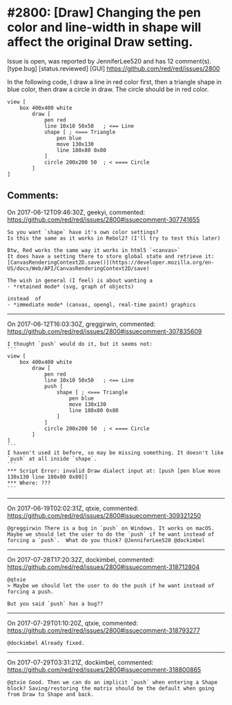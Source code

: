 
#2800: [Draw] Changing the pen color and line-width in shape will affect the original Draw setting.
================================================================================
Issue is open, was reported by JenniferLee520 and has 12 comment(s).
[type.bug] [status.reviewed] [GUI]
<https://github.com/red/red/issues/2800>

In the following code, I draw a line in red color first, then a triangle shape in blue color, then draw a circle in draw. The circle should be in red color.

```Red
view [
    box 400x400 white 
        draw [
            pen red
            line 10x10 50x50   ; <== Line
            shape [ ; <=== Triangle
                pen blue     
                move 130x130
                line 180x80 0x80
            ] 
            circle 200x200 50  ; < ==== Circle
        ]
]
```


Comments:
--------------------------------------------------------------------------------

On 2017-06-12T09:46:30Z, geekyi, commented:
<https://github.com/red/red/issues/2800#issuecomment-307741655>

    So you want `shape` have it's own color settings?
    Is this the same as it works in Rebol2? (I'll try to test this later)
    
    Btw, Red works the same way it works in html5 `<canvas>`
    It does have a setting there to store global state and retrieve it: [CanvasRenderingContext2D.save()](https://developer.mozilla.org/en-US/docs/Web/API/CanvasRenderingContext2D/save)
    
    The wish in general (I feel) is about wanting a 
    - *retained mode* (svg, graph of objects)
    
    instead  of 
    - *immediate mode* (canvas, opengl, real-time paint) graphics

--------------------------------------------------------------------------------

On 2017-06-12T16:03:30Z, greggirwin, commented:
<https://github.com/red/red/issues/2800#issuecomment-307835609>

    I thought `push` would do it, but it seems not:
    ```
    view [
        box 400x400 white 
            draw [
                pen red
                line 10x10 50x50   ; <== Line
                push [
                    shape [ ; <=== Triangle
                        pen blue     
                        move 130x130
                        line 180x80 0x80
                    ] 
                ]
                circle 200x200 50  ; < ==== Circle
            ]
    ]
    ```
    I haven't used it before, so may be missing something. It doesn't like `push` at all inside `shape`.
    ```
    *** Script Error: invalid Draw dialect input at: [push [pen blue move 130x130 line 180x80 0x80]]
    *** Where: ???
    ```

--------------------------------------------------------------------------------

On 2017-06-19T02:02:31Z, qtxie, commented:
<https://github.com/red/red/issues/2800#issuecomment-309321250>

    @greggirwin There is a bug in `push` on Windows. It works on macOS. 
    Maybe we should let the user to do the `push` if he want instead of forcing a `push`.  What do you think? @JenniferLee520 @dockimbel 

--------------------------------------------------------------------------------

On 2017-07-28T17:20:32Z, dockimbel, commented:
<https://github.com/red/red/issues/2800#issuecomment-318712804>

    @qtxie 
    > Maybe we should let the user to do the push if he want instead of forcing a push.
    
    But you said `push` has a bug??

--------------------------------------------------------------------------------

On 2017-07-29T01:10:20Z, qtxie, commented:
<https://github.com/red/red/issues/2800#issuecomment-318793277>

    @dockimbel Already fixed.

--------------------------------------------------------------------------------

On 2017-07-29T03:31:21Z, dockimbel, commented:
<https://github.com/red/red/issues/2800#issuecomment-318800865>

    @qtxie Good. Then we can do an implicit `push` when entering a Shape block? Saving/restoring the matrix should be the default when going from Draw to Shape and back.

